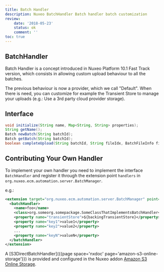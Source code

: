 ```yaml
---
title: Batch Handler
description: Nuxeo BatchHandler Batch handler batch customization
review:
    date: '2018-05-23'
    status: ok
    comment: ''
toc: true
---
```


## BatchHandler

Batch Handler is a concept introduced in Nuxeo Platform 10.1 Fast Track version, which consists in allowing custom upload behaviour to all the batches.

The previous behaviour is now a provider, which we call "Default". When there is need, you can customize for example the Transient Store to manage your uploads (e.g.: Use a 3rd party cloud provider storage).

## Interface

```java
void initialize(String name, Map<String, String> properties);
String getName();
Batch newBatch(String batchId);
Batch getBatch(String batchId);
boolean completeUpload(String batchId, String fileIdx, BatchFileInfo fileInfo)
```


## Contributing Your Own Handler
To implement your own handler you need to implement the interface `BatchHandler` and register it through the extension point `handlers` in `org.nuxeo.ecm.automation.server.BatchManager`.

e.g.:

```xml
<extension target="org.nuxeo.ecm.automation.server.BatchManager" point="handlers">
  <batchHandler>
    <name>foo</name>
    <class>org.someorg.somepackage.SomeClassThatImplementsBatchHandler</class>
    <property name="transientStore">${backingTransientStore}</property>
    <property name="key1">value1</property>
    <property name="key2">value2</property>
    ...
    <property name="keyN">valueN</property>
  </batchHandler>
</extension>
```

A [S3DirectBatchHandler]({{page space='nxdoc' page='amazon-s3-online-storage'}}) is provided and configured in the Nuxeo addon [Amazon S3 Online Storage](https://connect.nuxeo.com/nuxeo/site/marketplace/package/amazon-s3-online-storage).

